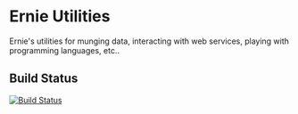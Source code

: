 Ernie Utilities
===============

Ernie's utilities for munging data, interacting with web services, playing 
with programming languages, etc..

Build Status
------------
[![Build Status](https://travis-ci.org/ehershey/utilities.png?branch=master)](https://travis-ci.org/ehershey/utilities)
